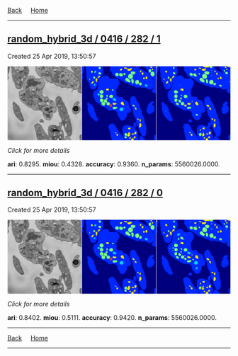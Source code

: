 
[Back](..)&nbsp;&nbsp;&nbsp;&nbsp;&nbsp;[Home](https://leapmanlab.github.io/snapshots)

---

<div class="summary"><a href="1"><h2>random_hybrid_3d / 0416 / 282 / 1</h2></a><p>Created 25 Apr 2019, 13:50:57
</p><a href="1"><img src="1/media/summary.png" align="center"></a><p>
<i>Click for more details</i>
</p></div>

**ari**: 0.8295. **miou**: 0.4328. **accuracy**: 0.9360. **n_params**: 5560026.0000. 

---

<div class="summary"><a href="0"><h2>random_hybrid_3d / 0416 / 282 / 0</h2></a><p>Created 25 Apr 2019, 13:50:57
</p><a href="0"><img src="0/media/summary.png" align="center"></a><p>
<i>Click for more details</i>
</p></div>

**ari**: 0.8402. **miou**: 0.5111. **accuracy**: 0.9420. **n_params**: 5560026.0000. 

---

[Back](..)&nbsp;&nbsp;&nbsp;&nbsp;&nbsp;[Home](https://leapmanlab.github.io/snapshots)

---